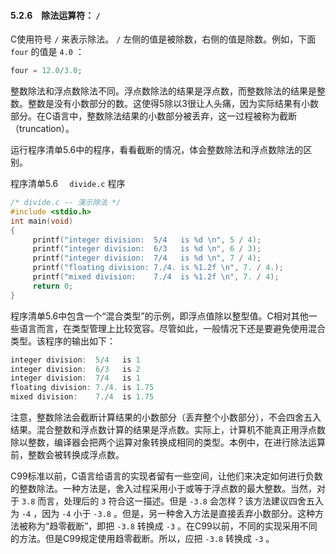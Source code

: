 #### 5.2.6　除法运算符： `/` 

C使用符号 `/` 来表示除法。 `/` 左侧的值是被除数，右侧的值是除数。例如，下面 `four` 的值是 `4.0` ：

```c
four = 12.0/3.0;
```

整数除法和浮点数除法不同。浮点数除法的结果是浮点数，而整数除法的结果是整数。整数是没有小数部分的数。这使得5除以3很让人头痛，因为实际结果有小数部分。在C语言中，整数除法结果的小数部分被丢弃，这一过程被称为截断（truncation）。

运行程序清单5.6中的程序，看看截断的情况，体会整数除法和浮点数除法的区别。

程序清单5.6　 `divide.c` 程序

```c
/* divide.c -- 演示除法 */
#include <stdio.h>
int main(void)
{
     printf("integer division:  5/4   is %d \n", 5 / 4);
     printf("integer division:  6/3   is %d \n", 6 / 3);
     printf("integer division:  7/4   is %d \n", 7 / 4);
     printf("floating division: 7./4. is %1.2f \n", 7. / 4.);
     printf("mixed division:    7./4  is %1.2f \n", 7. / 4);
     return 0;
}
```

程序清单5.6中包含一个“混合类型”的示例，即浮点值除以整型值。C相对其他一些语言而言，在类型管理上比较宽容。尽管如此，一般情况下还是要避免使用混合类型。该程序的输出如下：

```c
integer division:  5/4   is 1
integer division:  6/3   is 2
integer division:  7/4   is 1
floating division: 7./4. is 1.75
mixed division:    7./4  is 1.75
```

注意，整数除法会截断计算结果的小数部分（丢弃整个小数部分），不会四舍五入结果。混合整数和浮点数计算的结果是浮点数。实际上，计算机不能真正用浮点数除以整数，编译器会把两个运算对象转换成相同的类型。本例中，在进行除法运算前，整数会被转换成浮点数。

C99标准以前，C语言给语言的实现者留有一些空间，让他们来决定如何进行负数的整数除法。一种方法是，舍入过程采用小于或等于浮点数的最大整数。当然，对于 `3.8` 而言，处理后的 `3` 符合这一描述。但是 `-3.8` 会怎样？该方法建议四舍五入为 `-4` ，因为 `-4` 小于 `-3.8` 。但是，另一种舍入方法是直接丢弃小数部分。这种方法被称为“趋零截断”，即把 `-3.8` 转换成 `-3` 。在C99以前，不同的实现采用不同的方法。但是C99规定使用趋零截断。所以，应把 `-3.8` 转换成 `-3` 。

